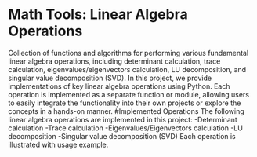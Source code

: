 # Math Tools: Linear Algebra Operations
Collection of functions and algorithms for performing various fundamental linear algebra operations, including determinant calculation, trace calculation, eigenvalues/eigenvectors calculation, LU decomposition, and singular value decomposition (SVD). 
In this project, we provide implementations of key linear algebra operations using Python. Each operation is implemented as a separate function or module, allowing users to easily integrate the functionality into their own projects or explore the concepts in a hands-on manner.
#Implemented Operations
The following linear algebra operations are implemented in this project:
-Determinant calculation
-Trace calculation
-Eigenvalues/Eigenvectors calculation
-LU decomposition
-Singular value decomposition (SVD)
Each operation is illustrated with usage example.

